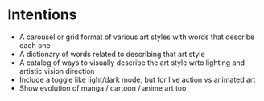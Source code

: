 # Intentions
* A carousel or grid format of various art styles with words that describe each one
* A dictionary of words related to describing that art style
* A catalog of ways to visually describe the art style wrto lighting and artistic vision direction
* Include a toggle like light/dark mode, but for live action vs animated art
* Show evolution of manga / cartoon / anime art too
